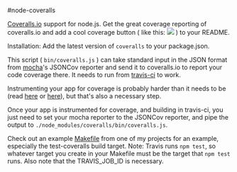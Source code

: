 #node-coveralls

[Coveralls.io](https://coveralls.io/) support for node.js.  Get the great coverage reporting of coveralls.io and add a cool coverage button ( like this: ![](https://s3.amazonaws.com/assets.coveralls.io/badges/coveralls_94.png) ) to your README.

Installation: Add the latest version of `coveralls` to your package.json.

This script ( `bin/coveralls.js` ) can take standard input in the JSON format from [mocha](http://visionmedia.github.com/mocha/)'s JSONCov reporter and send it to coveralls.io to report your code coverage there.  It needs to run from [travis-ci](http://about.travis-ci.org/docs/user/languages/javascript-with-nodejs/) to work.

Instrumenting your app for coverage is probably harder than it needs to be (read [here](http://www.seejohncode.com/2012/03/13/setting-up-mocha-jscoverage/) or [here](http://tjholowaychuk.com/post/18175682663/mocha-test-coverage)), but that's also a necessary step. 

Once your app is instrumented for coverage, and building in travis-ci, you just need to set your mocha reporter to the JSONCov reporter, and pipe the output to `./node_modules/coveralls/bin/coveralls.js`.  

Check out an example [Makefile](https://github.com/cainus/Prozess/blob/master/Makefile) from one of my projects for an example, especially the test-coveralls build target.  Note: Travis runs `npm test`, so whatever target you create in your Makefile must be the target that `npm test` runs.  Also note that the TRAVIS_JOB_ID is necessary.

